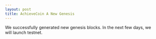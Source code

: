```yaml
---
layout: post
title: AchieveCoin A New Genesis
---
```


We successfully generated new genesis blocks. In the next few days, we will launch testnet.

